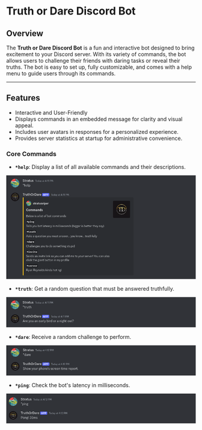# Truth or Dare Discord Bot

## Overview
The **Truth or Dare Discord Bot** is a fun and interactive bot designed to bring excitement to your Discord server. With its variety of commands, the bot allows users to challenge their friends with daring tasks or reveal their truths. The bot is easy to set up, fully customizable, and comes with a help menu to guide users through its commands.

---

## Features
- Interactive and User-Friendly
- Displays commands in an embedded message for clarity and visual appeal.
- Includes user avatars in responses for a personalized experience.
- Provides server statistics at startup for administrative convenience.

### Core Commands
- **`*help`**: Display a list of all available commands and their descriptions.

!["Help Command"](images/help.png)


- **`*truth`**: Get a random question that must be answered truthfully.

!["Truth Command"](images/truth.png)


- **`*dare`**: Receive a random challenge to perform.

!["Dare Command"](images/dare.png)


- **`*ping`**: Check the bot's latency in milliseconds.

!["Ping Command"](images/ping.png)
